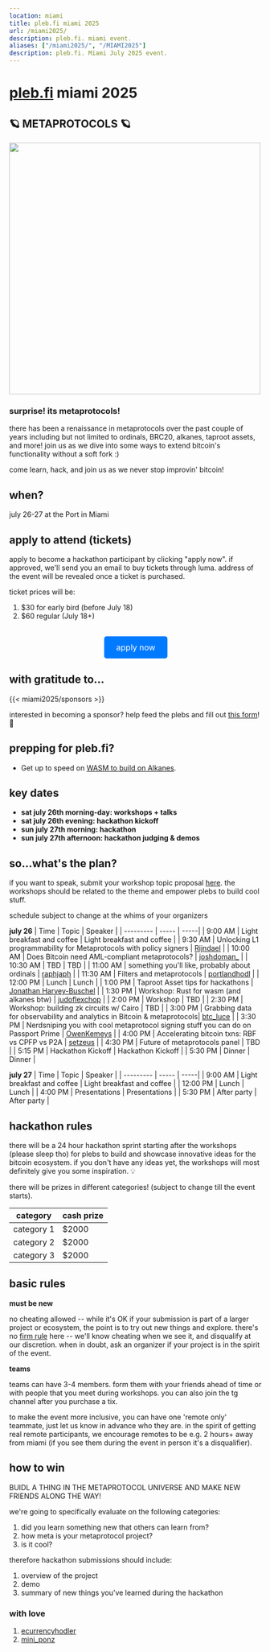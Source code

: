 ```yaml
---
location: miami
title: pleb.fi miami 2025
url: /miami2025/
description: pleb.fi. miami event.
aliases: ["/miami2025/", "/MIAMI2025"]
description: pleb.fi. Miami July 2025 event.
---
```

# [pleb.fi](https://pleb.fi/) miami 2025

## 🪐 METAPROTOCOLS 🪐

<img src="/pleb25-1.gif" width="500px" />

### surprise! its metaprotocols!

there has been a renaissance in metaprotocols over the past couple of years including but not limited to ordinals, BRC20, alkanes, taproot assets, and more! join us as we dive into some ways to extend bitcoin's functionality without a soft fork :)

come learn, hack, and join us as we never stop improvin' bitcoin!

## when?
july 26-27 at the Port in Miami

## apply to attend (tickets)
apply to become a hackathon participant by clicking "apply now". if approved, we'll send you an email to buy tickets through luma. address of the event will be revealed once a ticket is purchased.

ticket prices will be:
1. $30 for early bird (before July 18)
2. $60 regular (July 18+)

<div style="text-align: center; margin-top: 2rem;">
  <a href="https://forms.gle/rDoCG45VLXVpETW56" target="_blank" rel="noopener noreferrer" style="
    display: inline-block;
    background-color: #007BFF;
    color: #fff;
    padding: 0.75rem 1.5rem;
    text-decoration: none;
    font-size: 1rem;
    border-radius: 0.3rem;
    transition: background-color 0.2s ease-in-out;">
    apply now
  </a>
</div>

## with gratitude to...
{{< miami2025/sponsors >}}

interested in becoming a sponsor? help feed the plebs and fill out [this form](https://forms.gle/cnmdTceJZAhaGLuX8)! 🙏

## prepping for pleb.fi?
- Get up to speed on [WASM to build on Alkanes](https://github.com/rust-lang/rust/blob/master/src/doc/rustc/src/platform-support/wasm32-unknown-unknown.md).

## key dates

- **sat july 26th morning-day: workshops + talks**
- **sat july 26th evening: hackathon kickoff**
- **sun july 27th morning: hackathon**
- **sun july 27th afternoon: hackathon judging & demos**

## so...what's the plan?
if you want to speak, submit your workshop topic proposal [here](https://forms.gle/U5gmmBNGGY68qJpr9). the workshops should be related to the theme and empower plebs to build cool stuff.

schedule subject to change at the whims of your organizers

**july 26**
| Time | Topic | Speaker |
| --------- | ----- | -----|
| 9:00 AM | Light breakfast and coffee | Light breakfast and coffee |
| 9:30 AM | Unlocking L1 programmability for Metaprotocols with policy signers | [Rijndael](https://x.com/rot13maxi) |
| 10:00 AM | Does Bitcoin need AML-compliant metaprotocols? | [joshdoman_](https://x.com/joshdoman_) |
| 10:30 AM | TBD | TBD |
| 11:00 AM | something you'll like, probably about ordinals | [raphjaph](https://x.com/raphjaph) |
| 11:30 AM | Filters and metaprotocols | [portlandhodl](https://x.com/PortlandHODL) |
| 12:00 PM | Lunch | Lunch |
| 1:00 PM | Taproot Asset tips for hackathons | [Jonathan Harvey-Buschel](https://x.com/jonhbit) |
| 1:30 PM | Workshop: Rust for wasm (and alkanes btw) | [judoflexchop](https://x.com/judoflexchop) |
| 2:00 PM | Workshop | TBD |
| 2:30 PM | Workshop: building zk circuits w/ Cairo | TBD |
| 3:00 PM |  Grabbing data for observability and analytics in Bitcoin & metaprotocols| [btc_luce](https://x.com/btc_luce) |
| 3:30 PM | Nerdsniping you with cool metaprotocol signing stuff you can do on Passport Prime | [OwenKemeys](https://x.com/OwenKemeys) |
| 4:00 PM | Accelerating bitcoin txns: RBF vs CPFP vs P2A | [setzeus](https://x.com/setzeus) |
| 4:30 PM | Future of metaprotocols panel | TBD |
| 5:15 PM | Hackathon Kickoff | Hackathon Kickoff |
| 5:30 PM | Dinner | Dinner |

**july 27**
| Time | Topic | Speaker |
| --------- | ----- | -----|
| 9:00 AM | Light breakfast and coffee | Light breakfast and coffee |
| 12:00 PM | Lunch | Lunch |
| 4:00 PM | Presentations | Presentations |
| 5:30 PM | After party | After party |

## hackathon rules

 there will be a 24 hour hackathon sprint starting after the workshops (please sleep tho) for plebs to build and showcase innovative ideas for the bitcoin ecosystem. if you don't have any ideas yet, the workshops will most definitely give you some inspiration. 💡

there will be prizes in different categories! (subject to change till the event starts).

| category | cash prize |
| --------- | ----- |
| category 1 | $2000 |
| category 2 | $2000 |
| category 3 | $2000 |


## basic rules
**must be new**

no cheating allowed -- while it's OK if your submission is part of a larger
project or ecosystem, the point is to try out new things and explore. there's no [firm rule](https://en.wikipedia.org/wiki/I_know_it_when_I_see_it) here -- we'll know
cheating when we see it, and disqualify at our discretion. when in doubt, ask an organizer if your project is in the spirit of the event.

**teams**

teams can have 3-4 members. form them with your friends ahead of time or with people that you meet during workshops. you can also join the tg channel after you purchase a tix.

to make the event more inclusive, you can have one 'remote only'
teammate, just let us know in advance who they are. in the spirit of getting
real remote participants, we encourage remotes to be e.g. 2 hours+ away from
miami (if you see them during the event in person it's a disqualifier).

## how to win

BUIDL A THING IN THE METAPROTOCOL UNIVERSE AND MAKE NEW FRIENDS ALONG THE WAY!

we're going to specifically evaluate on the following categories:

1) did you learn something new that others can learn from?
2) how meta is your metaprotocol project?
3) is it cool?

therefore hackathon submissions should include:
1. overview of the project
1. demo
1. summary of new things you've learned during the hackathon

### with love

1. [ecurrencyhodler](https://twitter.com/ecurrencyhodler)
1. [mini_ponz](https://x.com/ponzini)